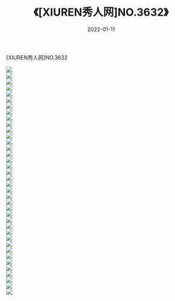 ﻿---
layout: post
title:  《[XIUREN秀人网]NO.3632》
date:   2022-01-11
img: http://pic.660000.xyz/1:/秀人网/秀人网第04部分/[XIUREN秀人网]NO.3632/000.jpg
categories: [美女, 清纯, 唯美]
---

[XIUREN秀人网]NO.3632

 ![](http://pic.660000.xyz/1:/秀人网/秀人网第04部分/[XIUREN秀人网]NO.3632/001.jpg) <br>![](http://pic.660000.xyz/1:/秀人网/秀人网第04部分/[XIUREN秀人网]NO.3632/002.jpg) <br>![](http://pic.660000.xyz/1:/秀人网/秀人网第04部分/[XIUREN秀人网]NO.3632/003.jpg) <br>![](http://pic.660000.xyz/1:/秀人网/秀人网第04部分/[XIUREN秀人网]NO.3632/004.jpg) <br>![](http://pic.660000.xyz/1:/秀人网/秀人网第04部分/[XIUREN秀人网]NO.3632/005.jpg) <br>![](http://pic.660000.xyz/1:/秀人网/秀人网第04部分/[XIUREN秀人网]NO.3632/006.jpg) <br>![](http://pic.660000.xyz/1:/秀人网/秀人网第04部分/[XIUREN秀人网]NO.3632/007.jpg) <br>![](http://pic.660000.xyz/1:/秀人网/秀人网第04部分/[XIUREN秀人网]NO.3632/008.jpg) <br>![](http://pic.660000.xyz/1:/秀人网/秀人网第04部分/[XIUREN秀人网]NO.3632/009.jpg) <br>![](http://pic.660000.xyz/1:/秀人网/秀人网第04部分/[XIUREN秀人网]NO.3632/010.jpg) <br>![](http://pic.660000.xyz/1:/秀人网/秀人网第04部分/[XIUREN秀人网]NO.3632/011.jpg) <br>![](http://pic.660000.xyz/1:/秀人网/秀人网第04部分/[XIUREN秀人网]NO.3632/012.jpg) <br>![](http://pic.660000.xyz/1:/秀人网/秀人网第04部分/[XIUREN秀人网]NO.3632/013.jpg) <br>![](http://pic.660000.xyz/1:/秀人网/秀人网第04部分/[XIUREN秀人网]NO.3632/014.jpg) <br>![](http://pic.660000.xyz/1:/秀人网/秀人网第04部分/[XIUREN秀人网]NO.3632/015.jpg) <br>![](http://pic.660000.xyz/1:/秀人网/秀人网第04部分/[XIUREN秀人网]NO.3632/016.jpg) <br>![](http://pic.660000.xyz/1:/秀人网/秀人网第04部分/[XIUREN秀人网]NO.3632/017.jpg) <br>![](http://pic.660000.xyz/1:/秀人网/秀人网第04部分/[XIUREN秀人网]NO.3632/018.jpg) <br>![](http://pic.660000.xyz/1:/秀人网/秀人网第04部分/[XIUREN秀人网]NO.3632/019.jpg) <br>![](http://pic.660000.xyz/1:/秀人网/秀人网第04部分/[XIUREN秀人网]NO.3632/020.jpg) <br>![](http://pic.660000.xyz/1:/秀人网/秀人网第04部分/[XIUREN秀人网]NO.3632/021.jpg) <br>![](http://pic.660000.xyz/1:/秀人网/秀人网第04部分/[XIUREN秀人网]NO.3632/022.jpg) <br>![](http://pic.660000.xyz/1:/秀人网/秀人网第04部分/[XIUREN秀人网]NO.3632/023.jpg) <br>![](http://pic.660000.xyz/1:/秀人网/秀人网第04部分/[XIUREN秀人网]NO.3632/024.jpg) <br>![](http://pic.660000.xyz/1:/秀人网/秀人网第04部分/[XIUREN秀人网]NO.3632/025.jpg) <br>![](http://pic.660000.xyz/1:/秀人网/秀人网第04部分/[XIUREN秀人网]NO.3632/026.jpg) <br>![](http://pic.660000.xyz/1:/秀人网/秀人网第04部分/[XIUREN秀人网]NO.3632/027.jpg) <br>![](http://pic.660000.xyz/1:/秀人网/秀人网第04部分/[XIUREN秀人网]NO.3632/028.jpg) <br>![](http://pic.660000.xyz/1:/秀人网/秀人网第04部分/[XIUREN秀人网]NO.3632/029.jpg) <br>![](http://pic.660000.xyz/1:/秀人网/秀人网第04部分/[XIUREN秀人网]NO.3632/030.jpg) <br>![](http://pic.660000.xyz/1:/秀人网/秀人网第04部分/[XIUREN秀人网]NO.3632/031.jpg) <br>![](http://pic.660000.xyz/1:/秀人网/秀人网第04部分/[XIUREN秀人网]NO.3632/032.jpg) <br>![](http://pic.660000.xyz/1:/秀人网/秀人网第04部分/[XIUREN秀人网]NO.3632/033.jpg) <br>![](http://pic.660000.xyz/1:/秀人网/秀人网第04部分/[XIUREN秀人网]NO.3632/034.jpg) <br>![](http://pic.660000.xyz/1:/秀人网/秀人网第04部分/[XIUREN秀人网]NO.3632/035.jpg) <br>![](http://pic.660000.xyz/1:/秀人网/秀人网第04部分/[XIUREN秀人网]NO.3632/036.jpg) <br>![](http://pic.660000.xyz/1:/秀人网/秀人网第04部分/[XIUREN秀人网]NO.3632/037.jpg) <br>![](http://pic.660000.xyz/1:/秀人网/秀人网第04部分/[XIUREN秀人网]NO.3632/038.jpg) <br>